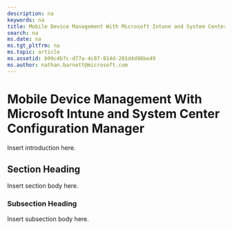 ```yaml
---
description: na
keywords: na
title: Mobile Device Management With Microsoft Intune and System Center Configuration Manager
search: na
ms.date: na
ms.tgt_pltfrm: na
ms.topic: article
ms.assetid: b99c4b7c-d77a-4c07-814d-201d4d98be49
ms.author: nathan.barnett@microsoft.com
---
```

# Mobile Device Management With Microsoft Intune and System Center Configuration Manager
Insert introduction here.

## Section Heading
Insert section body here.

### Subsection Heading
Insert subsection body here.

